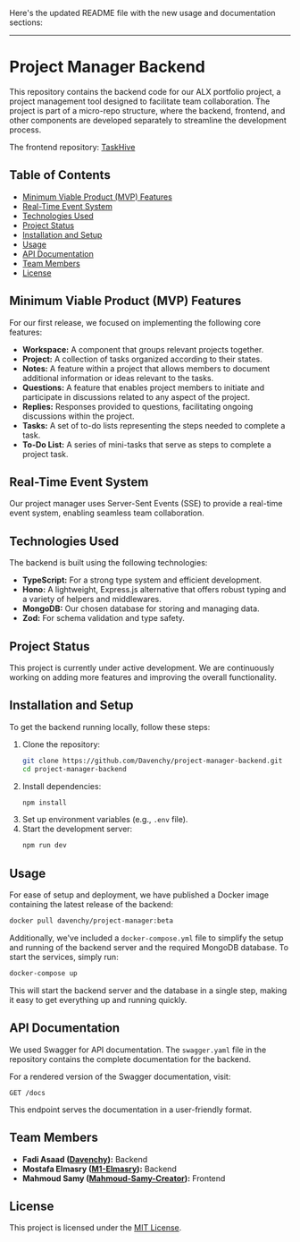 Here's the updated README file with the new usage and documentation sections:

---

# Project Manager Backend

This repository contains the backend code for our ALX portfolio project, a project management tool designed to facilitate team collaboration. The project is part of a micro-repo structure, where the backend, frontend, and other components are developed separately to streamline the development process.

The frontend repository: [TaskHive](https://github.com/Mahmoud-Samy-Creator/TaskHive-web-app-client)

## Table of Contents
- [Minimum Viable Product (MVP) Features](#minimum-viable-product-mvp-features)
- [Real-Time Event System](#real-time-event-system)
- [Technologies Used](#technologies-used)
- [Project Status](#project-status)
- [Installation and Setup](#installation-and-setup)
- [Usage](#usage)
- [API Documentation](#api-documentation)
- [Team Members](#team-members)
- [License](#license)

## Minimum Viable Product (MVP) Features

For our first release, we focused on implementing the following core features:

- **Workspace:** A component that groups relevant projects together.
- **Project:** A collection of tasks organized according to their states.
- **Notes:** A feature within a project that allows members to document additional information or ideas relevant to the tasks.
- **Questions:** A feature that enables project members to initiate and participate in discussions related to any aspect of the project.
- **Replies:** Responses provided to questions, facilitating ongoing discussions within the project.
- **Tasks:** A set of to-do lists representing the steps needed to complete a task.
- **To-Do List:** A series of mini-tasks that serve as steps to complete a project task.

## Real-Time Event System

Our project manager uses Server-Sent Events (SSE) to provide a real-time event system, enabling seamless team collaboration.

## Technologies Used

The backend is built using the following technologies:

- **TypeScript:** For a strong type system and efficient development.
- **Hono:** A lightweight, Express.js alternative that offers robust typing and a variety of helpers and middlewares.
- **MongoDB:** Our chosen database for storing and managing data.
- **Zod:** For schema validation and type safety.

## Project Status

This project is currently under active development. We are continuously working on adding more features and improving the overall functionality.

## Installation and Setup

To get the backend running locally, follow these steps:

1. Clone the repository:
   ```bash
   git clone https://github.com/Davenchy/project-manager-backend.git
   cd project-manager-backend
   ```
2. Install dependencies:
   ```bash
   npm install
   ```
3. Set up environment variables (e.g., `.env` file).
4. Start the development server:
   ```bash
   npm run dev
   ```

## Usage

For ease of setup and deployment, we have published a Docker image containing the latest release of the backend:

```bash
docker pull davenchy/project-manager:beta
```

Additionally, we've included a `docker-compose.yml` file to simplify the setup and running of the backend server and the required MongoDB database. To start the services, simply run:

```bash
docker-compose up
```

This will start the backend server and the database in a single step, making it easy to get everything up and running quickly.

## API Documentation

We used Swagger for API documentation. The `swagger.yaml` file in the repository contains the complete documentation for the backend. 

For a rendered version of the Swagger documentation, visit:

```http
GET /docs
```

This endpoint serves the documentation in a user-friendly format.

## Team Members

- **Fadi Asaad ([Davenchy](https://github.com/Davenchy)):** Backend
- **Mostafa Elmasry ([M1-Elmasry](https://github.com/M1-Elmasry)):** Backend
- **Mahmoud Samy ([Mahmoud-Samy-Creator](https://github.com/Mahmoud-Samy-Creator)):** Frontend

## License

This project is licensed under the [MIT License](./LICENSE).
